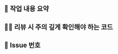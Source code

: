 <!-- 반드시 Backend/Androiod 라벨과 리뷰어를 등록해주세요! -->

## 📄 작업 내용 요약
<!-- 작업한 내용을 간단히 요약해주세요. -->

## 🙋🏻 리뷰 시 주의 깊게 확인해야 하는 코드
<!-- 리뷰어를 위해 복잡하거나 중요한 코드를 명시해주세요. -->

## 📎 Issue 번호
<!-- merge 시 close할 issue 번호를 입력해주세요. -->

<!-- closed #번호 --> 
